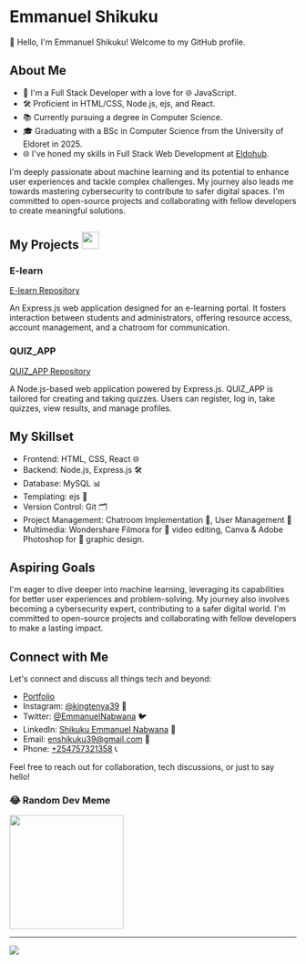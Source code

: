 




# Emmanuel Shikuku

👋 Hello, I'm Emmanuel Shikuku! Welcome to my GitHub profile.

## About Me

- 💼 I'm a Full Stack Developer with a love for 🌐 JavaScript.
- 🛠️ Proficient in HTML/CSS, Node.js, ejs, and React.
- 📚 Currently pursuing a degree in Computer Science.
- 🎓 Graduating with a BSc in Computer Science from the University of Eldoret in 2025.
- 🌐 I've honed my skills in Full Stack Web Development at [Eldohub](https://www.eldohub.co.ke/).

I'm deeply passionate about machine learning and its potential to enhance user experiences and tackle complex challenges. My journey also leads me towards mastering cybersecurity to contribute to safer digital spaces. I'm committed to open-source projects and collaborating with fellow developers to create meaningful solutions.

## My Projects <img src="https://media.giphy.com/media/WUlplcMpOCEmTGBtBW/giphy.gif" width="30">

### E-learn

[E-learn Repository](https://github.com/Shikuku39/e-learning)

An Express.js web application designed for an e-learning portal. It fosters interaction between students and administrators, offering resource access, account management, and a chatroom for communication.

### QUIZ_APP

[QUIZ_APP Repository](https://github.com/Shikuku39/QUIZ_APP)

A Node.js-based web application powered by Express.js. QUIZ_APP is tailored for creating and taking quizzes. Users can register, log in, take quizzes, view results, and manage profiles.

## My Skillset

- Frontend: HTML, CSS, React 🌐
- Backend: Node.js, Express.js 🛠️
- Database: MySQL 📊
- Templating: ejs 📝
- Version Control: Git 🗂️
- Project Management: Chatroom Implementation 💬, User Management 👥
- Multimedia: Wondershare Filmora for 🎥 video editing, Canva & Adobe Photoshop for 🎨 graphic design.

## Aspiring Goals

I'm eager to dive deeper into machine learning, leveraging its capabilities for better user experiences and problem-solving. My journey also involves becoming a cybersecurity expert, contributing to a safer digital world. I'm committed to open-source projects and collaborating with fellow developers to make a lasting impact.

## Connect with Me

Let's connect and discuss all things tech and beyond:

- [Portfolio](https://shikuku39.github.io/Shikuku/)
- Instagram: [@kingtenya39](https://www.instagram.com/kingtenya39) 📸
- Twitter: [@EmmanuelNabwana](https://twitter.com/EmmanuelNabwana) 🐦
- LinkedIn: [Shikuku Emmanuel Nabwana](https://www.linkedin.com/in/shikuku-emmanuel-nabwana-2b1a2324a/) 💼
- Email: [enshikuku39@gmail.com](mailto:enshikuku39@gmail.com) 📧
- Phone: [+254757321358](tel:+254757321358) 📞

Feel free to reach out for collaboration, tech discussions, or just to say hello!


### 😂 Random Dev Meme
<img src='https://randommeme-five.vercel.app/' style="height: 200px;"/>

---
[![](https://visitcount.itsvg.in/api?id=Shikuku39&icon=0&color=0)](https://visitcount.itsvg.in)
